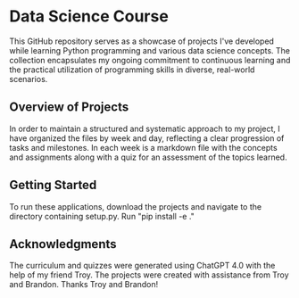 # Data Science Course

This GitHub repository serves as a showcase of projects I've developed while learning Python programming and various data science concepts. The collection encapsulates my ongoing commitment to continuous learning and the practical utilization of programming skills in diverse, real-world scenarios.

## Overview of Projects

In order to maintain a structured and systematic approach to my project, I have organized the files by week and day, reflecting a clear progression of tasks and milestones. In each week is a markdown file with the concepts and assignments along with a quiz for an assessment of the topics learned.

## Getting Started

To run these applications, download the projects and navigate to the directory containing setup.py. Run "pip install -e ."

## Acknowledgments

The curriculum and quizzes were generated using ChatGPT 4.0 with the help of my friend Troy. The projects were created with assistance from Troy and Brandon. Thanks Troy and Brandon!
